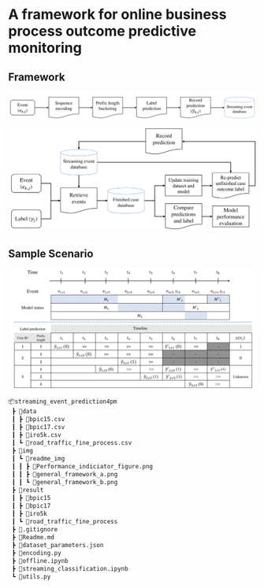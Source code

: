 # A framework for online business process outcome predictive monitoring

## Framework
<p align="center">
    <img src="./img/readme_img/general_framework_a.png">
    <img src="./img/readme_img/general_framework_b.png">
</p>

## Sample Scenario
<p align="center">
    <img src="./img/readme_img/Performance_indiciator_figure.png">
</p>

```
📦streaming_event_prediction4pm
 ┣ 📂data
 ┃ ┣ 📜bpic15.csv
 ┃ ┣ 📜bpic17.csv
 ┃ ┣ 📜iro5k.csv
 ┃ ┗ 📜road_traffic_fine_process.csv
 ┣ 📂img
 ┃ ┗ 📂readme_img
 ┃ ┃ ┣ 📜Performance_indiciator_figure.png
 ┃ ┃ ┣ 📜general_framework_a.png
 ┃ ┃ ┗ 📜general_framework_b.png
 ┣ 📂result
 ┃ ┣ 📂bpic15
 ┃ ┣ 📂bpic17
 ┃ ┣ 📂iro5k
 ┃ ┗ 📂road_traffic_fine_process
 ┣ 📜.gitignore
 ┣ 📜Readme.md
 ┣ 📜dataset_parameters.json
 ┣ 📜encoding.py
 ┣ 📜offline.ipynb
 ┣ 📜streaming_classification.ipynb
 ┗ 📜utils.py
 ```